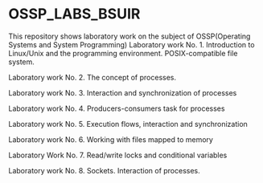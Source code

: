 # OSSP_LABS_BSUIR
This repository shows laboratory work on the subject of OSSP(Operating Systems and System Programming)
Laboratory work No. 1. Introduction to Linux/Unix and the programming environment.
POSIX-compatible file system.

Laboratory work No. 2. The concept of processes.

Laboratory work No. 3. Interaction and synchronization of processes

Laboratory work No. 4. Producers-consumers task for processes

Laboratory work No. 5. Execution flows, interaction and synchronization

Laboratory work No. 6. Working with files mapped to memory

Laboratory Work No. 7. Read/write locks and conditional variables

Laboratory work No. 8. Sockets. Interaction of processes.
